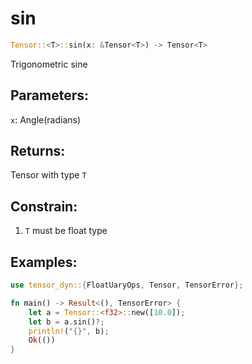 # sin
```rust
Tensor::<T>::sin(x: &Tensor<T>) -> Tensor<T>
```
Trigonometric sine
## Parameters:
`x`: Angle(radians)
## Returns:
Tensor with type `T`
## Constrain:
1. `T` must be float type
## Examples:
```rust
use tensor_dyn::{FloatUaryOps, Tensor, TensorError};

fn main() -> Result<(), TensorError> {
    let a = Tensor::<f32>::new([10.0]);
    let b = a.sin()?;
    println!("{}", b);
    Ok(())
}
```
